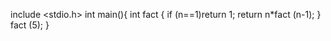 include <stdio.h>
int main(){
     int fact {
          if (n==1)return 1;
          return n*fact (n-1);
}
          fact (5);
}